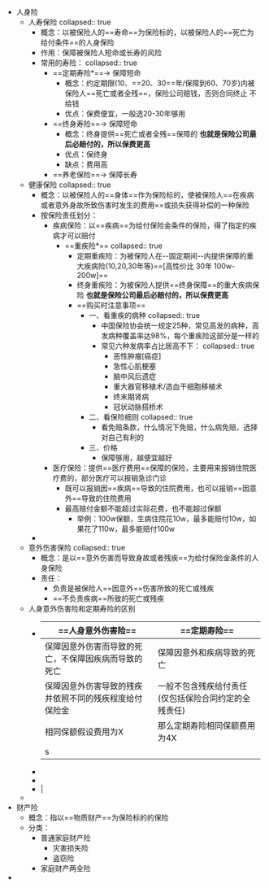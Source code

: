 - 人身险
	- 人寿保险
	  collapsed:: true
		- 概念：以被保险人的==寿命==为保险标的，以被保险人的==死亡为给付条件==的人身保险
		- 作用：保障被保险人短命或长寿的风险
		- 常用的寿险：
		  collapsed:: true
			- ==定期寿险*==-> 保障短命
				- 概念：约定期限(10、==20、30==年/保障到60、70岁)内被保险人==死亡或者全残==，保险公司赔钱，否则合同终止 不给钱
				- 优点：保费便宜，一般选20-30年够用
			- ==终身寿险==-> 保障短命
				- 概念：终身提供==死亡或者全残==保障的 **也就是保险公司最后必赔付的，所以保费更高**
				- 优点：保终身
				- 缺点：费用高
			- ==养老保险==-> 保障长寿
	- 健康保险
	  collapsed:: true
		- 概念：以被保险人的==身体==作为保险标的，使被保险人==在疾病或者意外身故所致伤害时发生的费用==或损失获得补偿的一种保险
		- 按保险责任划分：
			- 疾病保险：以==疾病==为给付保险金条件的保险，得了指定的疾病才可以赔付
				- ==重疾险*==
				  collapsed:: true
					- 定期重疾险：为被保险人在--固定期间--内提供保障的重大疾病险(10,20,30年等)==[高性价比 30年 100w-200w]==
					- 终身重疾险：为被保险人提供==终身保障==的重大疾病保险 **也就是保险公司最后必赔付的，所以保费更高**
					- ==购买时注意事项==
						- 一、看重疾的病种
						  collapsed:: true
							- 中国保险协会统一规定25种，常见高发的病种，高发病种覆盖率达98%，每个重疾险这部分是一样的
							- 常见六种发病率占比居高不下：
							  collapsed:: true
								- 恶性肿瘤[癌症]
								- 急性心肌梗塞
								- 脑中风后遗症
								- 重大器官移植术/造血干细胞移植术
								- 终末期肾病
								- 冠状动脉搭桥术
						- 二、看保险细则
						  collapsed:: true
							- 看免赔条款，什么情况下免赔，什么病免赔，选择对自己有利的
						- 三、价格
							- 保障够用，越便宜越好
			- 医疗保险：提供==医疗费用==保障的保险，主要用来报销住院医疗费的，部分医疗可以报销急诊门诊
				- 既可以报销因==疾病==导致的住院费用，也可以报销==因意外==导致的住院费用
				- 最高赔付金额不能超过实际花费，也不能超过保额
					- 举例：100w保额，生病住院花10w，最多能赔付10w，如果花了110w，最多能赔付100w
		-
	- 意外伤害保险
	  collapsed:: true
		- 概念：是以==意外伤害而导致身故或者残疾==为给付保险金条件的人身保险
		- 责任：
			- 负责是被保险人==因意外==伤害所致的死亡或残疾
			- ==不负责疾病==所致的死亡或残疾
	- 人身意外伤害险和定期寿险的区别
		- |  ==人身意外伤害险==   | ==定期寿险==  |
		  |  ----  | ----  |
		  | 保障因意外伤害而导致的死亡，不保障因疾病而导致的死亡  | 保障因意外和疾病导致的死亡 |
		  | 保障因意外伤害导致的残疾并依照不同的残疾程度给付保险金  | 一般不包含残疾给付责任 (仅包括保险合同约定的全残责任)|
		  |相同保额假设费用为X | 那么定期寿险相同保额费用为4X|
		  |s | |
		-
		-
		- |
	-
- 财产险
	- 概念：指以==物质财产==为保险标的的保险
	- 分类：
		- 普通家庭财产险
			- 灾害损失险
			- 盗窃险
		- 家庭财产两全险
-